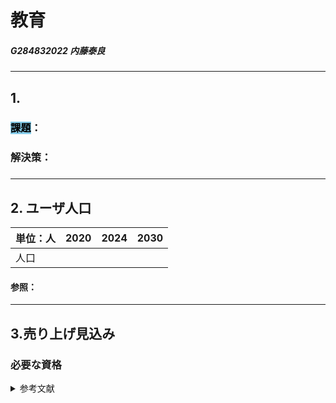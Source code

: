 # 教育 

##### G284832022 内藤泰良
----

## 1.
### <mark style="background-color:skyblue;"> 課題</mark>： 
### 解決策：
### 
---
## 2. ユーザ人口
 | 単位：人|2020|2024|2030|
 |-|-|-|-|
 |人口||||

#### 参照：
--- 

## 3.売り上げ見込み

### 必要な資格

<details><summary>参考文献</summary><div>

 -   
 - 
</div></details>
